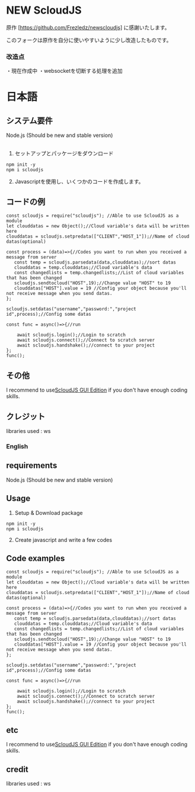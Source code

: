 # NEW ScloudJS

原作
[https://github.com/Frezledz/newscloudjs]
に感謝いたします。

このフォークは原作を自分に使いやすいように少し改造したものです。

### 改造点
・現在作成中
・websocketを切断する処理を追加


# 日本語


## システム要件
Node.js (Should be new and stable version)
## 
1. セットアップとパッケージをダウンロード
```
npm init -y
npm i scloudjs
```
2. Javascriptを使用し、いくつかのコードを作成します。

## コードの例
```
const scloudjs = require("scloudjs"); //Able to use ScloudJS as a module
let clouddatas = new Object();//Cloud variable's data will be written here
clouddatas = scloudjs.setpredata(["CLIENT","HOST_1"]);//Name of cloud datas(optional)

const process = (data)=>{//Codes you want to run when you received a message from server
   const temp = scloudjs.parsedata(data,clouddatas);//sort datas
   clouddatas = temp.clouddatas;//Cloud variable's data
   const changedlists = temp.changedlists;//List of cloud variables that has been changed
   scloudjs.sendtocloud("HOST",19);//Change value "HOST" to 19
   clouddatas["HOST"].value = 19 //Config your object because you'll not receive message when you send datas.
};

scloudjs.setdatas("username","password:","project id",process);//Config some datas

const func = async()=>{//run

    await scloudjs.login();//Login to scratch
    await scloudjs.connect();//Connect to scratch server
    await scloudjs.handshake();//connect to your project
};
func();

```
## その他
I recommend to use[ScloudJS GUI Edition](https://github.com/Frezledz/ScloudjsGUI) if you don't have enough coding skills.
## クレジット
libraries used : ws

### English


## requirements
Node.js (Should be new and stable version)
## Usage
1. Setup & Download package
```
npm init -y
npm i scloudjs
```
2. Create javascript and write a few codes

## Code examples
```
const scloudjs = require("scloudjs"); //Able to use ScloudJS as a module
let clouddatas = new Object();//Cloud variable's data will be written here
clouddatas = scloudjs.setpredata(["CLIENT","HOST_1"]);//Name of cloud datas(optional)

const process = (data)=>{//Codes you want to run when you received a message from server
   const temp = scloudjs.parsedata(data,clouddatas);//sort datas
   clouddatas = temp.clouddatas;//Cloud variable's data
   const changedlists = temp.changedlists;//List of cloud variables that has been changed
   scloudjs.sendtocloud("HOST",19);//Change value "HOST" to 19
   clouddatas["HOST"].value = 19 //Config your object because you'll not receive message when you send datas.
};

scloudjs.setdatas("username","password:","project id",process);//Config some datas

const func = async()=>{//run

    await scloudjs.login();//Login to scratch
    await scloudjs.connect();//Connect to scratch server
    await scloudjs.handshake();//connect to your project
};
func();

```
## etc
I recommend to use[ScloudJS GUI Edition](https://github.com/Frezledz/ScloudjsGUI) if you don't have enough coding skills.
## credit
libraries used : ws

